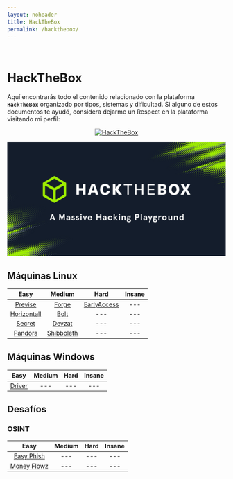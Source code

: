 ```yaml
---
layout: noheader
title: HackTheBox
permalink: /hackthebox/
---
```


<br/>

# HackTheBox

Aquí encontrarás todo el contenido relacionado con la plataforma **`HackTheBox`** organizado por tipos, sistemas y dificultad.
Si alguno de estos documentos te ayudó, considera dejarme un Respect en la plataforma visitando mi perfil:

<p align="center">
	<a href="https://app.hackthebox.com/users/18979" target="_blank">
        <img src="http://www.hackthebox.eu/badge/image/18979" alt="HackTheBox">
    </a>
</p>

![HackTheBox](/assets/images/hackthebox/htb.jpg)


## Máquinas Linux

| Easy                            | Medium                          | Hard                            | Insane |
|:-------------------------------:|:-------------------------------:|:-------------------------------:|:------:|
| [Previse](/htb/previse)         | [Forge](/htb/forge)             | [EarlyAccess](/htb/earlyaccess) | ---    |
| [Horizontall](/htb/horizontall) | [Bolt](/htb/bolt)               | ---                             | ---    |
| [Secret](/htb/secret)           | [Devzat](/htb/devzat)           | ---                             | ---    |
| [Pandora](/htb/pandora)         | [Shibboleth](/htb/shibboleth)   | ---                             | ---    |

## Máquinas Windows

| Easy                  | Medium | Hard | Insane |
|:---------------------:|:------:|:----:|:------:|
| [Driver](/htb/driver) | ---    | ---  | ---    |

## Desafíos

### OSINT

| Easy                                            | Medium | Hard | Insane |
|:-----------------------------------------------:|:------:|:----:|:------:|
| [Easy Phish](/htb/challenges/osint/easyphish)   | ---    | ---  | ---    |
| [Money Flowz](/htb/challenges/osint/moneyflowz) | ---    | ---  | ---    |